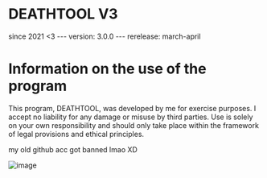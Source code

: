 # DEATHTOOL V3
since 2021 <3 --- version: 3.0.0 --- rerelease: march-april

# Information on the use of the program
This program, DEATHTOOL, was developed by me for exercise purposes.
I accept no liability for any damage or misuse by third parties.
Use is solely on your own responsibility and should only take place within the framework of legal provisions and ethical principles.

my old github acc got banned lmao XD

![image](https://github.com/user-attachments/assets/0d3c78a8-7976-45de-b007-c9dc3c4917c4)
